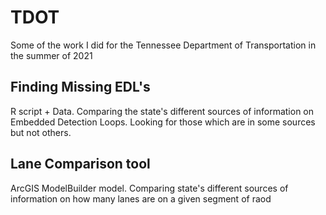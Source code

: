 # TDOT

Some of the work I did for the Tennessee Department of Transportation in the summer of 2021

## Finding Missing EDL's

R script + Data. Comparing the state's different sources of information on Embedded Detection Loops. Looking for those which are in some sources but not others.

## Lane Comparison tool

ArcGIS ModelBuilder model. Comparing state's different sources of information on how many lanes are on a given segment of raod
